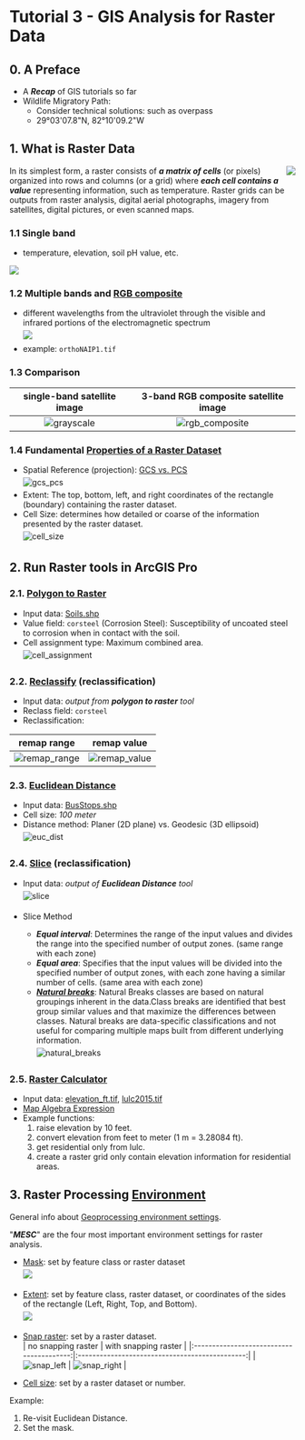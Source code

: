# Tutorial 3 - GIS Analysis for Raster Data

## 0. A Preface

- A **_Recap_** of GIS tutorials so far
- Wildlife Migratory Path:
  - Consider technical solutions: such as overpass
  - 29°03'07.8"N, 82°10'09.2"W

## 1. What is Raster Data

<img align="right" src="images\rasterbands.png">

In its simplest form, a raster consists of ***a matrix of cells*** (or pixels) organized into rows and columns (or a grid) where ***each cell contains a value*** representing information, such as temperature. Raster grids can be outputs from raster analysis, digital aerial photographs, imagery from satellites, digital pictures, or even scanned maps.

### 1.1 Single band

- temperature, elevation, soil pH value, etc.

<img src="images\raster_colormap.gif">

### 1.2 Multiple bands and [RGB composite](https://desktop.arcgis.com/en/arcmap/10.3/manage-data/raster-and-images/renderers-used-to-display-raster-data.htm#ESRI_SECTION2_6DA80CD25C02461BBD61A752F92D2E6D)

- different wavelengths from the ultraviolet through the visible and infrared portions of the electromagnetic spectrum <br> <img vspace="5px" src="images\rgb_composite.gif">
- example: ```orthoNAIP1.tif```

### 1.3 Comparison

|    single-band satellite image     |    3-band RGB composite satellite image    |
|:----------------------------------:|:------------------------------------------:|
| ![grayscale](images/grayscale.png) | ![rgb_composite](images/rgb_composite.png) |

### 1.4 Fundamental [Properties of a Raster Dataset](https://pro.arcgis.com/en/pro-app/latest/help/data/imagery/raster-dataset-properties.htm)

- Spatial Reference (projection): [GCS vs. PCS](https://www.esri.com/arcgis-blog/products/arcgis-pro/mapping/coordinate-systems-difference/)
<br> <img alt="gcs_pcs" src="images/gcs_pcs.png" vspace="5px">
- Extent: The top, bottom, left, and right coordinates of the rectangle (boundary) containing the raster dataset.
- Cell Size: determines how detailed or coarse of the information presented by the raster dataset. <br> <img alt="cell_size" src="images/cellSize.gif" vspace="5px">

## 2. Run Raster tools in ArcGIS Pro

### 2.1. [Polygon to Raster](https://pro.arcgis.com/en/pro-app/latest/tool-reference/conversion/polygon-to-raster.htm)

- Input data: [Soils.shp](../datasets/soils.md)
- Value field: ```corsteel``` (Corrosion Steel): Susceptibility of uncoated steel to corrosion when in contact with the soil.
- Cell assignment type: Maximum combined area. <br> <img alt="cell_assignment" src="images/cell_alignment.png" vspace="5px">

### 2.2. [Reclassify](https://pro.arcgis.com/en/pro-app/tool-reference/spatial-analyst/reclassify.htm) (reclassification)

- Input data: _output from **polygon to raster** tool_
- Reclass field: ```corsteel```
- Reclassification:

|            remap range                 |                remap value                 |
|:--------------------------------------:|:------------------------------------------:|
| ![remap_range](images/remap_range.gif) | ![remap_value](images/remap_value.gif)     |

### 2.3. [Euclidean Distance](https://pro.arcgis.com/en/pro-app/tool-reference/spatial-analyst/euclidean-distance.htm)

- Input data: [BusStops.shp](../datasets/transit.md)
- Cell size: _100 meter_
- Distance method: Planer (2D plane) vs. Geodesic (3D ellipsoid) <br> <img alt="euc_dist" src="images/eucdist.gif" vspace="5px">

### 2.4. [Slice](https://pro.arcgis.com/en/pro-app/tool-reference/spatial-analyst/slice.htm) (reclassification)

- Input data: _output of **Euclidean Distance** tool_ <br><img alt="slice" src="images\slice.gif" vspace="5px">

- Slice Method
  - **_Equal interval_**: Determines the range of the input values and divides the range into the specified number of output zones. (same range with each zone)
  - **_Equal area_**: Specifies that the input values will be divided into the specified number of output zones, with each zone having a similar number of cells. (same area with each zone)
  - [**_Natural breaks_**](https://www.spatialanalysisonline.com/HTML/index.html?classification_and_clustering.htm#:~:text=Natural+breaks%2FJenks): Natural Breaks classes are based on natural groupings inherent in the data.Class breaks are identified that best group similar values and that maximize the differences between classes. Natural breaks are data-specific classifications and not useful for comparing multiple maps built from different underlying information. <br> <img alt="natural_breaks" src="images\naturalbreaks.png" vspace="5px">

### 2.5. [Raster Calculator](https://pro.arcgis.com/en/pro-app/tool-reference/spatial-analyst/raster-calculator.htm)

- Input data: [elevation_ft.tif](../datasets/DEM/dem.md), [lulc2015.tif](../datasets/lulc/lulc.md)
- [Map Algebra Expression](https://pro.arcgis.com/en/pro-app/help/analysis/spatial-analyst/mapalgebra/working-with-operators.htm)
- Example functions:
  1. raise elevation by 10 feet.
  2. convert elevation from feet to meter (1 m = 3.28084 ft).
  3. get residential only from lulc.
  4. create a raster grid only contain elevation information for residential areas.

## 3. Raster Processing [Environment](https://pro.arcgis.com/en/pro-app/latest/tool-reference/environment-settings/an-overview-of-geoprocessing-environment-settings.htm)

General info about [Geoprocessing environment settings](https://pro.arcgis.com/en/pro-app/latest/tool-reference/environment-settings/what-is-a-geoprocessing-environment.htm).

"**_MESC_**" are the four most important environment settings for raster analysis.

- [Mask](https://pro.arcgis.com/en/pro-app/tool-reference/environment-settings/mask.htm): set by feature class or raster dataset <br> <img vspace="5px" src="images\mask.gif">
- [Extent](https://pro.arcgis.com/en/pro-app/tool-reference/environment-settings/output-extent.htm): set by feature class, raster dataset, or coordinates of the sides of the rectangle (Left, Right, Top, and Bottom). <br> <img vspace="5px" src="images\extent.png">
- [Snap raster](https://pro.arcgis.com/en/pro-app/tool-reference/environment-settings/snap-raster.htm): set by a raster dataset. <br> 
  |            no snapping raster            |            with snapping raster                |
  |:----------------------------------------:|:----------------------------------------------:|
  | ![snap_left](images/snapRaster_left.png) | ![snap_right](images/snapRaster_right.png)     |

- [Cell size](https://pro.arcgis.com/en/pro-app/tool-reference/environment-settings/cell-size.htm): set by a raster dataset or number.

Example:

1. Re-visit Euclidean Distance.
2. Set the mask.
